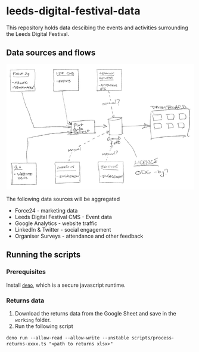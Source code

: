 # leeds-digital-festival-data

This repository holds data descibing the events and activities surrounding the Leeds Digital Festival.

## Data sources and flows

![](docs/ldf-data-flows.png)

The following data sources will be aggregated

* Force24 - marketing data
* Leeds Digital Festival CMS - Event data
* Google Analytics - website traffic
* LinkedIn & Twitter - social engagement
* Organiser Surveys - attendance and other feedback

## Running the scripts

### Prerequisites

Install [`deno`](https://deno.land/), which is a secure javascript runtime.

### Returns data

1. Download the returns data from the Google Sheet and save in the `working` folder.
2. Run the following script

```
deno run --allow-read --allow-write --unstable scripts/process-returns-xxxx.ts "<path to returns xlsx>"
```